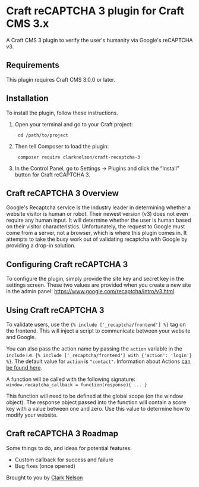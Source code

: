 # Craft reCAPTCHA 3 plugin for Craft CMS 3.x

A Craft CMS 3 plugin to verify the user's humanity via Google's reCAPTCHA v3.

## Requirements

This plugin requires Craft CMS 3.0.0 or later.

## Installation

To install the plugin, follow these instructions.

1. Open your terminal and go to your Craft project:

        cd /path/to/project

2. Then tell Composer to load the plugin:

        composer require clarknelson/craft-recaptcha-3

3. In the Control Panel, go to Settings → Plugins and click the “Install” button for Craft reCAPTCHA 3.

## Craft reCAPTCHA 3 Overview

Google's Recaptcha service is the industry leader in determining whether a website visitor is human or robot. Their newest version (v3) does not even require any human input. It will determine whether the user is human based on their visitor characteristics. Unfortunately, the request to Google must come from a server, not a browser, which is where this plugin comes in. It attempts to take the busy work out of validating recaptcha with Google by providing a drop-in solution.

## Configuring Craft reCAPTCHA 3

To configure the plugin, simply provide the site key and secret key in the settings screen. These two values are provided when you create a new site in the admin panel: <a href="https://www.google.com/recaptcha/intro/v3.html">https://www.google.com/recaptcha/intro/v3.html</a>.

## Using Craft reCAPTCHA 3

To validate users, use the `{% include ['_recaptcha/frontend'] %}` tag on the frontend. This will inject a script to communicate between your website and Google.

You can also pass the action name by passing the `action` variable in the `include` i.e. `{% include ['_recaptcha/frontend'] with {'action': 'login'} %}`. The default value for `action` is ``"contact"``. Information about Actions [can be found here](https://developers.google.com/recaptcha/docs/v3#actions).

A function will be called with the following signature: `window.recaptcha_callback = function(response){ ... }`

This function will need to be defined at the global scope (on the window object). The response object passed into the function will contain a score key with a value between one and zero. Use this value to determine how to modify your website.

## Craft reCAPTCHA 3 Roadmap

Some things to do, and ideas for potential features:

* Custom callback for success and failure
* Bug fixes (once opened)

Brought to you by [Clark Nelson](http://clarknelson.com)
